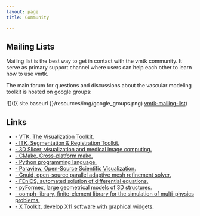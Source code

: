 ```yaml
---
layout: page
title: Community

---
```


## Mailing Lists

Mailing list is the best way to get in contact with the vmtk community. 
It serve as primary support channel where users can help each other to learn how to use vmtk.

The main forum for questions and discussions about the vascular modeling toolkit is hosted on google groups:

![]({{ site.baseurl }}/resources/img/google_groups.png)
<a href="https://groups.google.com/forum/#!forum/vmtk-users">vmtk-mailing-list</a>)


## Links

* <a href="http://www.vtk.org" target="_blank"> - VTK, The Visualization Toolkit.</a>
* <a href="http://www.itk.org" target="_blank"> - ITK, Segmentation & Registration Toolkit.</a>
* <a href="http://www.slicer.org" target="_blank"> - 3D Slicer, visualization and medical image computing.</a>
* <a href="http://www.cmake.org" target="_blank"> - CMake, Cross-platform make.</a>
* <a href="http://www.python.org" target="_blank"> - Python programming language.</a>
* <a href="http://www.paraview.org" target="_blank"> - Paraview, Open-Source Scientific Visualization.</a>
* <a href="http://github.com/lorbot/Gnuid" target="_blank"> - Gnuid, open-source parallel adaptive mesh refinement solver.</a>
* <a href="http://www.fenicsproject.org" target="_blank"> - FEniCS, automated solution of differential equations.</a>
* <a href="http://savannah.nongnu.org/projects/pyformex/" target="_blank"> - pyFormex, large geometrical models of 3D structures.</a>
* <a href="http://oomph-lib.maths.man.ac.uk/doc/html/index.html" target="_blank"> - oomph-library, finite-element library for the simulation of multi-physics problems.</a>
* <a href="http://goxtk.com" target="_blank"> -  X Toolkit, develop X11 software with graphical widgets.
</a>